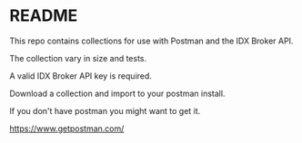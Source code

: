 # README

This repo contains collections for use with Postman and the IDX Broker API.

The collection vary in size and tests.

A valid IDX Broker API key is required.


Download a collection and import to your postman install.

If you don't have postman you might want to get it.

https://www.getpostman.com/
